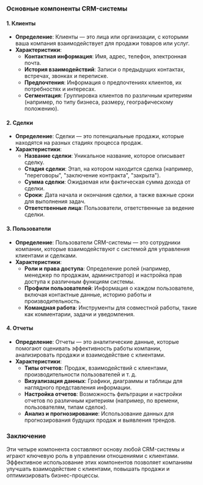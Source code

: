 ### Основные компоненты CRM-системы

#### 1. Клиенты
- **Определение**: Клиенты — это лица или организации, с которыми ваша компания взаимодействует для продажи товаров или услуг.
- **Характеристики**:
  - **Контактная информация**: Имя, адрес, телефон, электронная почта.
  - **История взаимодействий**: Записи о предыдущих контактах, встречах, звонках и переписке.
  - **Предпочтения**: Информация о предпочтениях клиентов, их потребностях и интересах.
  - **Сегментация**: Группировка клиентов по различным критериям (например, по типу бизнеса, размеру, географическому положению).

#### 2. Сделки
- **Определение**: Сделки — это потенциальные продажи, которые находятся на разных стадиях процесса продаж.
- **Характеристики**:
  - **Название сделки**: Уникальное название, которое описывает сделку.
  - **Стадия сделки**: Этап, на котором находится сделка (например, "переговоры", "заключение контракта", "закрыта").
  - **Сумма сделки**: Ожидаемая или фактическая сумма дохода от сделки.
  - **Сроки**: Дата начала и окончания сделки, а также важные сроки для выполнения задач.
  - **Ответственные лица**: Пользователи, ответственные за ведение сделки.

#### 3. Пользователи
- **Определение**: Пользователи CRM-системы — это сотрудники компании, которые взаимодействуют с системой для управления клиентами и сделками.
- **Характеристики**:
  - **Роли и права доступа**: Определение ролей (например, менеджер по продажам, администратор) и настройка прав доступа к различным функциям системы.
  - **Профили пользователей**: Информация о каждом пользователе, включая контактные данные, историю работы и производительность.
  - **Командная работа**: Инструменты для совместной работы, такие как комментарии, задачи и уведомления.

#### 4. Отчеты
- **Определение**: Отчеты — это аналитические данные, которые помогают оценивать эффективность работы компании, анализировать продажи и взаимодействие с клиентами.
- **Характеристики**:
  - **Типы отчетов**: Продаж, взаимодействий с клиентами, производительности пользователей и т. д.
  - **Визуализация данных**: Графики, диаграммы и таблицы для наглядного представления информации.
  - **Настройка отчетов**: Возможность фильтрации и настройки отчетов по различным критериям (например, по времени, пользователям, типам сделок).
  - **Анализ и прогнозирование**: Использование данных для прогнозирования будущих продаж и выявления трендов.

### Заключение
Эти четыре компонента составляют основу любой CRM-системы и играют ключевую роль в управлении отношениями с клиентами. Эффективное использование этих компонентов позволяет компаниям улучшать взаимодействие с клиентами, повышать продажи и оптимизировать бизнес-процессы. 
